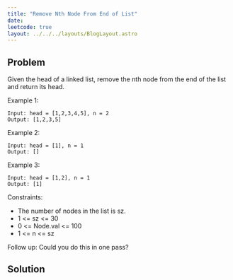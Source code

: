 ```yaml
---
title: "Remove Nth Node From End of List"
date:
leetcode: true
layout: ../../../layouts/BlogLayout.astro
---
```


## Problem

Given the head of a linked list, remove the nth node from the end of the list and return its head.

Example 1:

```text
Input: head = [1,2,3,4,5], n = 2
Output: [1,2,3,5]
```

Example 2:

```text
Input: head = [1], n = 1
Output: []
```

Example 3:

```text
Input: head = [1,2], n = 1
Output: [1]
```

Constraints:

- The number of nodes in the list is sz.
- 1 <= sz <= 30
- 0 <= Node.val <= 100
- 1 <= n <= sz

Follow up: Could you do this in one pass?

## Solution

```java

```
